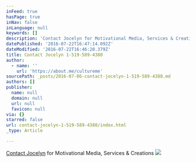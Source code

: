 ```yaml
---
inFeed: true
hasPage: true
inNav: false
inLanguage: null
keywords: []
description: 'Contact Jocelyn for Motivational Media, Services & Creations'
datePublished: '2016-07-22T16:47:14.092Z'
dateModified: '2016-07-22T16:46:20.379Z'
title: Contact Jocelyn 1-519-589-4380
author:
  - name: ''
    url: 'https://about.me/cultureme'
sourcePath: _posts/2016-07-06-contact-jocelyn-1-519-589-4380.md
authors: []
publisher:
  name: null
  domain: null
  url: null
  favicon: null
via: {}
starred: false
url: contact-jocelyn-1-519-589-4380/index.html
_type: Article

---
```

[Contact Jocelyn][0] for Motivational Media, Services & Creations
![](https://the-grid-user-content.s3-us-west-2.amazonaws.com/37204f0c-d20d-4dd5-8a57-a1e1dddac262.jpg)

[0]: https://about.me/cultureme